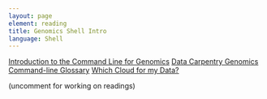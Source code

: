 ```yaml
---
layout: page
element: reading
title: Genomics Shell Intro
language: Shell
---
```


[Introduction to the Command Line for Genomics](https://datacarpentry.org/shell-genomics/)
[Data Carpentry Genomics Command-line Glossary](https://datacarpentry.org/shell-genomics/reference/)
[Which Cloud for my Data?](https://datacarpentry.org/cloud-genomics/04-which-cloud/index.html)

(uncomment for working on readings)

<!--

#### Starting Genomics

Command line interface (OS shell) and graphic user interface (GUI) are different ways of interacting with a computer’s operating system. The shell is a program that presents a command line interface which allows you to control your computer using commands entered with a keyboard instead of controlling graphical user interfaces (GUIs) with a mouse/keyboard combination.

We will begin by setting you up for the next lessons. As you progress through this lesson, keep in mind that even if you aren’t going to be doing this exact same workflow in your research, you will be learning some very important lessons about using command-line bioinformatics tools. What you learn here will enable you to use a variety of bioinformatic tools with confidence and greatly enhance your research efficiency and productivity.

#### Read the [Cowboy computer new user tutorial](https://hpcc.okstate.edu/content/new-user-tutorial) or [download the PDF](https://hpcc.okstate.edu/sites/default/files/Files/2019-02-06_New-User-Tutorial.pdf)

#### Using a terminal to access Cowboy

Linux and Mac users have terminals built-in, but Windows users need to [install Putty](https://hpcc.okstate.edu/content/logging-cowboy).

-->




